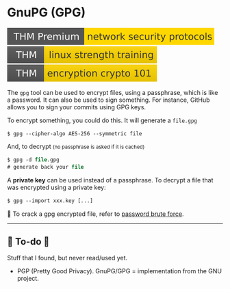 # GnuPG (GPG)

[![networksecurityprotocols](../../_badges/thmp/networksecurityprotocols.svg)](https://tryhackme.com/room/networksecurityprotocols)
[![linuxstrengthtraining](../../_badges/thm/linuxstrengthtraining.svg)](https://tryhackme.com/room/linuxstrengthtraining)
[![encryptioncrypto101](../../_badges/thm/encryptioncrypto101.svg)](https://tryhackme.com/room/encryptioncrypto101)

<div class="row row-cols-lg-2"><div>

The `gpg` tool can be used to encrypt files, using a passphrase, which is like a password. It can also be used to sign something. For instance, GitHub allows you to sign your commits using GPG keys.

To encrypt something, you could do this. It will generate a `file.gpg`

```shell!
$ gpg --cipher-algo AES-256 --symmetric file
```

And, to decrypt <small>(no passphrase is asked if it is cached)</small>

```ps
$ gpg -d file.gpg
# generate back your file
```
</div><div>

A **private key** can be used instead of a passphrase. To decrypt a file that was encrypted using a private key:

```ps
$ gpg --import xxx.key [...]
```

🔐 To crack a gpg encrypted file, refer to [password brute force](/cybersecurity/cryptography/algorithms/hashing/index.md#gpg-passphrase-cracking).
</div></div>

<hr class="sep-both">

## 👻 To-do 👻

Stuff that I found, but never read/used yet.

<div class="row row-cols-lg-2"><div>

* PGP (Pretty Good Privacy). GnuPG/GPG = implementation from the GNU project.
</div><div>
</div></div>